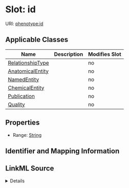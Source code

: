 

# Slot: id

URI: [phenotype:id](http://w3id.org/ontogpt/phenotype/id)



<!-- no inheritance hierarchy -->





## Applicable Classes

| Name | Description | Modifies Slot |
| --- | --- | --- |
| [RelationshipType](RelationshipType.md) |  |  no  |
| [AnatomicalEntity](AnatomicalEntity.md) |  |  no  |
| [NamedEntity](NamedEntity.md) |  |  no  |
| [ChemicalEntity](ChemicalEntity.md) |  |  no  |
| [Publication](Publication.md) |  |  no  |
| [Quality](Quality.md) |  |  no  |







## Properties

* Range: [String](String.md)





## Identifier and Mapping Information








## LinkML Source

<details>
```yaml
name: id
alias: id
domain_of:
- NamedEntity
- Publication
range: string

```
</details>